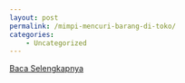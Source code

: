 ```yaml
---
layout: post
permalink: /mimpi-mencuri-barang-di-toko/
categories:
    - Uncategorized
---
```


[Baca Selengkapnya](/03)